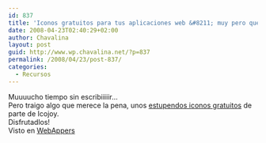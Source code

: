 ```yaml
---
id: 837
title: 'Iconos gratuitos para tus aplicaciones web &#8211; muy pero que muy monos'
date: 2008-04-23T02:40:29+02:00
author: Chavalina
layout: post
guid: http://www.wp.chavalina.net/?p=837
permalink: /2008/04/23/post-837/
categories:
  - Recursos
---
```

Muuuucho tiempo sin escribiiiiir…  
Pero traigo algo que merece la pena, unos <a href="http://icojoy.com/blogs/3" target="_blank">estupendos iconos gratuitos</a> de parte de Icojoy.  
Disfrutadlos!  
Visto en <a href="http://webappers.com" target="_blank">WebAppers</a>